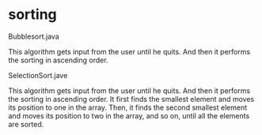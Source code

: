 # sorting

Bubblesort.java

This algorithm gets input from the user until he quits. And then it performs the sorting in ascending order. 

SelectionSort.jave

This algorithm gets input from the user until he quits. And then it performs the sorting in ascending order. It first
finds the smallest element and moves its position to one in the array. Then, it finds the second smallest element and
moves its position to two in the array, and so on, until all the elements are sorted. 

